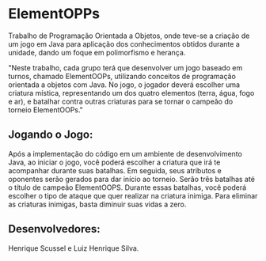 # ElementOPPs
Trabalho de Programação Orientada a Objetos, onde teve-se a criação de um jogo em Java para aplicação dos conhecimentos obtidos durante a unidade, dando um foque em polimorfismo e herança.

"Neste trabalho, cada grupo terá que desenvolver um jogo baseado em turnos, chamado ElementOOPs, utilizando conceitos de programação orientada a objetos com Java. No jogo, o jogador deverá escolher uma criatura mística, representando um dos quatro elementos (terra, água, fogo e ar), e batalhar contra outras criaturas para se tornar o campeão do torneio ElementOOPs."

## Jogando o Jogo:
Após a implementação do código em um ambiente de desenvolvimento Java, ao iniciar o jogo, você poderá escolher a criatura que irá te acompanhar durante suas batalhas. Em seguida, seus atributos e oponentes serão gerados para dar início ao torneio. Serão três batalhas até o título de campeão ElementOOPS. Durante essas batalhas, você poderá escolher o tipo de ataque que quer realizar na criatura inimiga. Para eliminar as criaturas inimigas, basta diminuir suas vidas a zero.

## Desenvolvedores:
Henrique Scussel e Luiz Henrique Silva.
